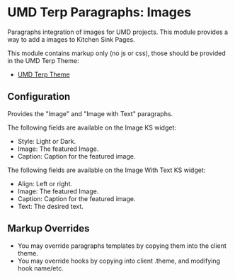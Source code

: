 # UMD Terp Paragraphs: Images

Paragraphs integration of images for UMD projects. This module provides a way to add a images to Kitchen Sink Pages.

This module contains markup only (no js or css), those should be provided in the UMD Terp Theme:

 - [UMD Terp Theme](https://github.com/UMD-Digital/umd_terp)

## Configuration

Provides the "Image" and "Image with Text" paragraphs.

The following fields are available on the Image KS widget:

 - Style: Light or Dark.
 - Image: The featured Image.
 - Caption: Caption for the featured image.

The following fields are available on the Image With Text KS widget:

 - Align: Left or right.
 - Image: The featured Image.
 - Caption: Caption for the featured image.
 - Text: The desired text.

## Markup Overrides
- You may override paragraphs templates by copying them into the client theme.
- You may override hooks by copying into client .theme, and modifying hook name/etc.
